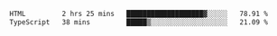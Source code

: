 <!--START_SECTION:waka-->

```txt
HTML         2 hrs 25 mins   ███████████████████▓░░░░░   78.91 %
TypeScript   38 mins         █████▒░░░░░░░░░░░░░░░░░░░   21.09 %
```

<!--END_SECTION:waka-->
